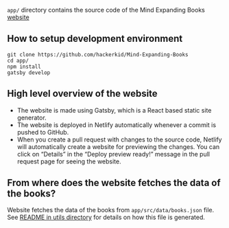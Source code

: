 `app/` directory contains the source code of the Mind Expanding Books [website](https://books.vishnuks.com)

## How to setup development environment

    git clone https://github.com/hackerkid/Mind-Expanding-Books
    cd app/
    npm install
    gatsby develop

## High level overview of the website

- The website is made using Gatsby, which is a React based static site generator.
- The website is deployed in Netlify automatically whenever a commit is pushed to GitHub.
- When you create a pull request with changes to the source code, Netlify will automatically create a website for previewing the changes. You can click on “Details” in the “Deploy preview ready!” message in the pull request page for seeing the website.

## From where does the website fetches the data of the books?

Website fetches the data of the books from `app/src/data/books.json` file. See [README in utils directory](../utils/README.MD) for details on how this file is generated.

